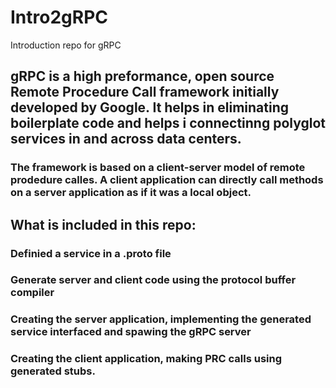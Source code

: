 # Intro2gRPC
Introduction repo for gRPC 


## gRPC is a high preformance, open source Remote Procedure Call framework initially developed by Google. It helps in eliminating boilerplate code and helps i connectinng polyglot services in and across data centers.

### The framework is based on a client-server model of remote prodedure calles. A client application can directly call methods on a server application as if it was a local object.

## What is included in this repo:
  ### Definied a service in a .proto file
  ### Generate server and client code using the protocol buffer compiler
  ### Creating the server application, implementing the generated service interfaced and spawing the gRPC server
  ### Creating the client application, making PRC calls using generated stubs.
  
  
